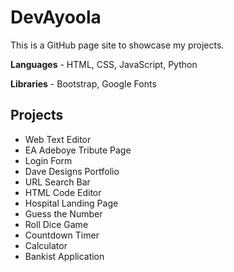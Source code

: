 # DevAyoola

This is a GitHub page site to showcase my projects.

**Languages** - HTML, CSS, JavaScript, Python

**Libraries** - Bootstrap, Google Fonts

## Projects

- Web Text Editor
- EA Adeboye Tribute Page
- Login Form
- Dave Designs Portfolio
- URL Search Bar
- HTML Code Editor
- Hospital Landing Page
- Guess the Number
- Roll Dice Game
- Countdown Timer
- Calculator
- Bankist Application
